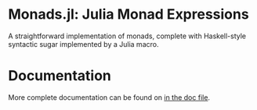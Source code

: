 Monads.jl: Julia Monad Expressions
==================================

A straightforward implementation of monads, complete with Haskell-style syntactic sugar implemented by a Julia macro.

Documentation
=============

More complete documentation can be found on [in the doc file](doc/index.rst).
